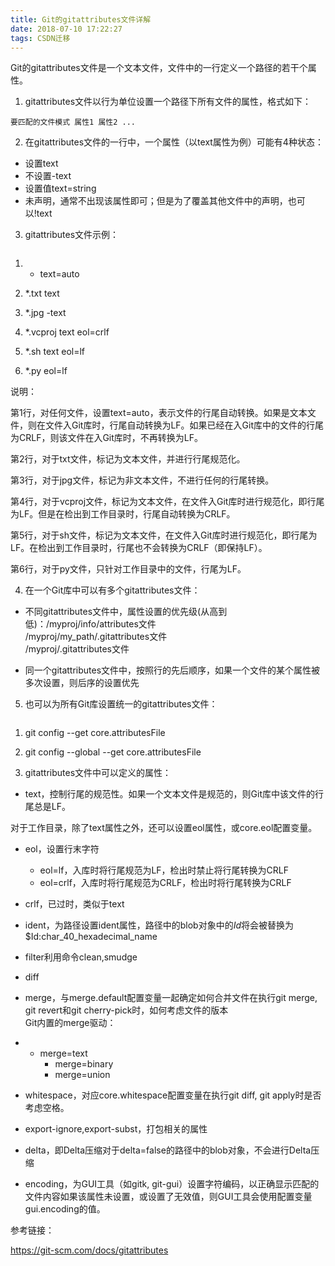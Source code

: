 ```yaml
---
title: Git的gitattributes文件详解
date: 2018-07-10 17:22:27
tags: CSDN迁移
---
```

  Git的gitattributes文件是一个文本文件，文件中的一行定义一个路径的若干个属性。

1. gitattributes文件以行为单位设置一个路径下所有文件的属性，格式如下：  



```
要匹配的文件模式 属性1 属性2 ...
```
  
2. 在gitattributes文件的一行中，一个属性（以text属性为例）可能有4种状态：  



  * 设置text
  * 不设置-text
  * 设置值text=string
  * 未声明，通常不出现该属性即可；但是为了覆盖其他文件中的声明，也可以!text



3. gitattributes文件示例：  





```

```

  1. * text=auto  
       
     
  2. *.txt text  
       
     
  3. *.jpg -text  
       
     
  4. *.vcproj text eol=crlf  
       
     
  5. *.sh text eol=lf  
       
     
  6. *.py eol=lf  
       
     

说明：

第1行，对任何文件，设置text=auto，表示文件的行尾自动转换。如果是文本文件，则在文件入Git库时，行尾自动转换为LF。如果已经在入Git库中的文件的行尾为CRLF，则该文件在入Git库时，不再转换为LF。  


第2行，对于txt文件，标记为文本文件，并进行行尾规范化。

第3行，对于jpg文件，标记为非文本文件，不进行任何的行尾转换。

第4行，对于vcproj文件，标记为文本文件，在文件入Git库时进行规范化，即行尾为LF。但是在检出到工作目录时，行尾自动转换为CRLF。

第5行，对于sh文件，标记为文本文件，在文件入Git库时进行规范化，即行尾为LF。在检出到工作目录时，行尾也不会转换为CRLF（即保持LF）。

第6行，对于py文件，只针对工作目录中的文件，行尾为LF。



4. 在一个Git库中可以有多个gitattributes文件：  

  * 不同gitattributes文件中，属性设置的优先级(从高到低)：/myproj/info/attributes文件  
/myproj/my_path/.gitattributes文件  
/myproj/.gitattributes文件  

  * 同一个gitattributes文件中，按照行的先后顺序，如果一个文件的某个属性被多次设置，则后序的设置优先

5. 也可以为所有Git库设置统一的gitattributes文件：


```

```

  1. git config --get core.attributesFile  
       
     
  2. git config --global --get core.attributesFile  
       
       
  
6. gitattributes文件中可以定义的属性：  



  * text，控制行尾的规范性。如果一个文本文件是规范的，则Git库中该文件的行尾总是LF。

对于工作目录，除了text属性之外，还可以设置eol属性，或core.eol配置变量。




  * eol，设置行末字符
      * eol=lf，入库时将行尾规范为LF，检出时禁止将行尾转换为CRLF
      * eol=crlf，入库时将行尾规范为CRLF，检出时将行尾转换为CRLF
  * crlf，已过时，类似于text
  * ident，为路径设置ident属性，路径中的blob对象中的$Id$将会被替换为$Id:char_40_hexadecimal_name
  * filter利用命令clean,smudge  

  * diff
  * merge，与merge.default配置变量一起确定如何合并文件在执行git merge, git revert和git cherry-pick时，如何考虑文件的版本  
Git内置的merge驱动：  

  * * merge=text
      * merge=binary
      * merge=union
  * whitespace，对应core.whitespace配置变量在执行git diff, git apply时是否考虑空格。  

  * export-ignore,export-subst，打包相关的属性
  * delta，即Delta压缩对于delta=false的路径中的blob对象，不会进行Delta压缩  

  * encoding，为GUI工具（如gitk, git-gui）设置字符编码，以正确显示匹配的文件内容如果该属性未设置，或设置了无效值，则GUI工具会使用配置变量gui.encoding的值。



参考链接：

https://git-scm.com/docs/gitattributes

   
 